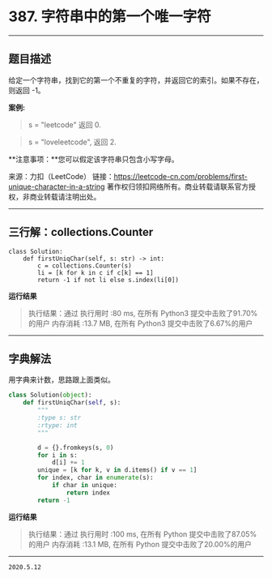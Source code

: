 # 387. 字符串中的第一个唯一字符

---

## 题目描述

给定一个字符串，找到它的第一个不重复的字符，并返回它的索引。如果不存在，则返回 -1。

**案例:**

> s = "leetcode"
> 返回 0.

> s = "loveleetcode",
> 返回 2.

**注意事项：**您可以假定该字符串只包含小写字母。

来源：力扣（LeetCode）
链接：https://leetcode-cn.com/problems/first-unique-character-in-a-string
著作权归领扣网络所有。商业转载请联系官方授权，非商业转载请注明出处。

---

## 三行解：collections.Counter

```python3
class Solution:
    def firstUniqChar(self, s: str) -> int:
        c = collections.Counter(s)
        li = [k for k in c if c[k] == 1]
        return -1 if not li else s.index(li[0])

```

**运行结果**

> 执行结果：通过
> 执行用时 :80 ms, 在所有 Python3 提交中击败了91.70% 的用户
> 内存消耗 :13.7 MB, 在所有 Python3 提交中击败了6.67%的用户

---

## 字典解法

用字典来计数，思路跟上面类似。

```python
class Solution(object):
    def firstUniqChar(self, s):
        """
        :type s: str
        :rtype: int
        """

        d = {}.fromkeys(s, 0)
        for i in s:
            d[i] += 1
        unique = [k for k, v in d.items() if v == 1]
        for index, char in enumerate(s):
            if char in unique:
                return index
        return -1
```

**运行结果**

> 执行结果：通过
> 执行用时 :100 ms, 在所有 Python 提交中击败了87.05% 的用户
> 内存消耗 :13.1 MB, 在所有 Python 提交中击败了20.00%的用户

---

`2020.5.12`
